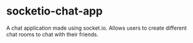 # socketio-chat-app
A chat application made using socket.io. Allows users to create different chat rooms to chat with their friends.
